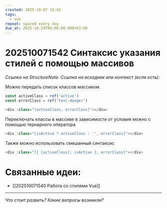 ```yaml
---
created: 2025-10-07 15:42
tags:
  - vue
repeat: spaced every day
due_at: 2025-10-24T06:00:00.000+03:00
---
```

# 202510071542 Синтаксис указания стилей с помощью массивов

*Ссылка на StructureNote:*
*Ссылка на исходник или контекст (если есть):*

Можно передать список классов массивом.

```js
const activeClass = ref('active')
const errorClass = ref('text-danger')

<div :class="[activeClass, errorClass]"></div>
```

Переключать классы в массиве в зависимости от условия можно с помощью тернарного оператора

```js
<div :class="[isActive ? activeClass : '', errorClass]"></div>
```

Также можно использовать смешанный синтаксис

```js
<div :class="[{ [activeClass]: isActive }, errorClass]"></div>
```

# Связанные идеи:

* [[202510071540 Работа со стилями Vue]]

---

*Что стоит развить? Какие вопросы возникли?*
